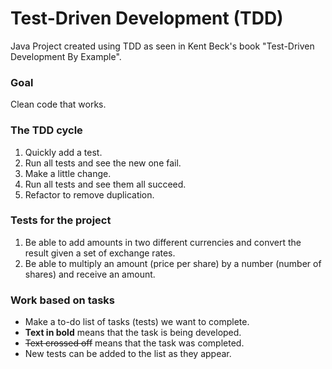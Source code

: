 # Test-Driven Development (TDD)

Java Project created using TDD as seen in 
Kent Beck's book "Test-Driven Development By Example".

### Goal

Clean code that works.

### The TDD cycle

1. Quickly add a test.
2. Run all tests and see the new one fail.
3. Make a little change.
4. Run all tests and see them all succeed.
5. Refactor to remove duplication.

### Tests for the project

1. Be able to add amounts in two different currencies and convert the result
   given a set of exchange rates.
2. Be able to multiply an amount (price per share) by a number (number of shares)
   and receive an amount.

### Work based on tasks
- Make a to-do list of tasks (tests) we want to complete.
- <b>Text in bold</b> means that the task is being developed.
- <strike>Text crossed off</strike> means that the task was completed.
- New tests can be added to the list as they appear.